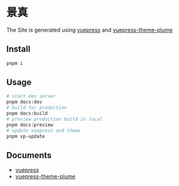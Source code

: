 # 景真

The Site is generated using [vuepress](https://vuepress.vuejs.org/) and [vuepress-theme-plume](https://github.com/pengzhanbo/vuepress-theme-plume)

## Install

```sh
pnpm i
```

## Usage

```sh
# start dev server
pnpm docs:dev
# build for production
pnpm docs:build
# preview production build in local
pnpm docs:preview
# update vuepress and theme
pnpm vp-update
```

## Documents

- [vuepress](https://vuepress.vuejs.org/)
- [vuepress-theme-plume](https://theme-plume.vuejs.press/)
